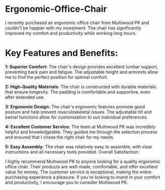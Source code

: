 # Ergonomic-Office-Chair

I recently purchased an ergonomic office chair from Multiwood PK and couldn't be happier with my investment. The chair has significantly improved my comfort and productivity while working long hours.

# Key Features and Benefits:

**1: Superior Comfort:** The chair's design provides excellent lumbar support, preventing back pain and fatigue. The adjustable height and armrests allow me to find the perfect position for optimal comfort.

**2: High-Quality Materials:** The chair is constructed with durable materials that ensure longevity. The padding is comfortable and supportive, even after extended use.

**3: Ergonomic Design:** The chair's ergonomic features promote good posture and help prevent musculoskeletal issues. The adjustable tilt and swivel functions allow for customization to suit individual preferences.

**4: Excellent Customer Service:** The team at Multiwood PK was incredibly helpful and knowledgeable. They guided me through the selection process and ensured that I chose the right chair for my needs.

**5: Easy Assembly:** The chair was relatively easy to assemble, with clear instructions and all necessary tools provided.
Overall Satisfaction:

I highly recommend Multiwood PK to anyone looking for a quality ergonomic office chair. Their products are well-made, comfortable, and offer excellent value for money. The customer service is exceptional, making the entire purchasing experience a pleasure. If you're looking to invest in your comfort and productivity, I encourage you to consider Multiwood PK.
